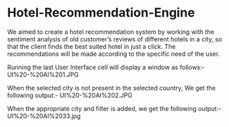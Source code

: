 # Hotel-Recommendation-Engine
We aimed to create a hotel recommendation system by working with the sentiment analysis of old customer’s reviews of different hotels in a city, so that the client finds the best suited hotel in just a click. The recommendations will be made according to the specific need of the user.


Running the last User Interface cell will display a window as follows:-
UI%20-%20AI%201.JPG

When the selected city is not present in the selected country, We get the following output:-
UI%20-%20AI%202.JPG

When the appropriate city and filter is added, we get the following output:-
UI%20-%20AI%2033.jpg
